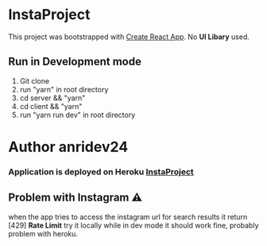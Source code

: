 # InstaProject

This project was bootstrapped with [Create React App](https://github.com/facebook/create-react-app).
No **UI Libary** used.

## Run in Development mode

1. Git clone
2. run "yarn" in root directory
3. cd server && "yarn"
4. cd client && "yarn"
5. run "yarn run dev" in root directory


# Author anridev24

### Application is deployed on Heroku [InstaProject](https://insta-project-anridev24.herokuapp.com/)

## Problem with Instagram :warning:

when the app tries to access the instagram url for search results it return [429] **Rate Limit**
try it locally while in dev mode it should work fine, probably problem with heroku.

